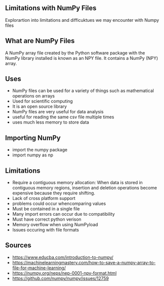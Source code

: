 ## Limitations with NumPy Files 
Explorartion into limitations and difficuktues we may encounter with Numpy files

## What are NumPy Files
A NumPy array file created by the Python software package with the NumPy library installed is known as an NPY file. It contains a NumPy (NPY) array.

## Uses
- NumPy files can be used for a variety of things such as mathematical operations on arrays
- Used for scientific computing 
- It is an open source library
- NumPy files are very useful for data analysis
- useful for reading the same csv file multiple times
- uses much less memory to store data


## Importing NumPy
- import the numpy package
- import numpy as np


## Limitations 
- Require a contiguous memory allocation: When data is stored in contiguous memory regions, insertion and deletion operations become expensive because they require shifting.
- Lack of cross platform support
- problems could occur whencomparing values
- Must be contained in a single file
- Many import errors can occur due to compatibility 
- Must have correct python verison
- Memory overflow when using NumPyload
- Issues occuring with file formats
 

## Sources
- https://www.educba.com/introduction-to-numpy/
- https://machinelearningmastery.com/how-to-save-a-numpy-array-to-file-for-machine-learning/
- https://numpy.org/neps/nep-0001-npy-format.html
- https://github.com/numpy/numpy/issues/12759